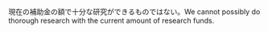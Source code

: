 <tr><td>現在の補助金の額で十分な研究ができるものではない。<td><tr><tr><td>We cannot possibly do thorough research with the current amount of research funds.<td><tr></table>

